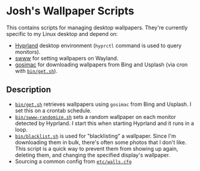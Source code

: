 # Josh's Wallpaper Scripts

This contains scripts for managing desktop wallpapers. They're currently
specific to my Linux desktop and depend on:

* [Hyprland](https://hyprland.org/) desktop environment (`hyprctl` command is
  used to query monitors).
* [swww](https://github.com/Horus645/swww) for setting wallpapers on Wayland.
* [gosimac](https://github.com/1995parham/gosimac) for downloading wallpapers
  from Bing and Usplash (via cron with [`bin/get.sh`](bin/get.sh)).

## Description

* [`bin/get.sh`](bin/get.sh) retrieves wallpapers using `gosimac` from Bing and
  Usplash. I set this on a crontab schedule.
* [`bin/swww-randomize.sh`](bin/swww-randomize.sh) sets a random wallpaper on
  each monitor detected by Hyprland. I start this when starting Hyprland and it
  runs in a loop.
* [`bin/blacklist.sh`](bin/blacklist.sh) is used for "blacklisting" a wallpaper.
  Since I'm downloading them in bulk, there's often some photos that I don't
  like. This script is a quick way to prevent them from showing up again,
  deleting them, and changing the specified display's wallpaper.
* Sourcing a common config from [`etc/walls.cfg`](etc/walls.cfg)

